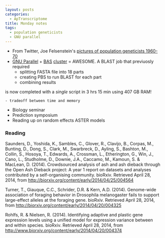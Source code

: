 ```yaml
---
layout: posts
categories: 
  - ApTranscriptome
title: Monday notes
tags: 
  - population geneticists
  - GNU parallel
---
```


* From Twitter, Joe Felsenstein's [pictures of population geneticists 1960-70](https://www.flickr.com/photos/123558304@N02/sets/72157644164299043)
* [GNU Parallel](https://www.biostars.org/p/63816/) + [BAS](http://jermdemo.blogspot.com/2011/06/big-ass-servers-and-myths-of-clusters.html) [cluster](https://www.xsede.org/iu-mason) = AWESOME. A BLAST job that previuosly required
    - splitting FASTA file into 18 parts
    - creating PBS to run BLAST for each part
    - combining results

is now completed with a *single* script in 3 hrs 15 min using 407 GB RAM!

    - tradeoff between time and memory  

* Biology seminar
* Prediction symposium
* Reading up on random effects ASTER models 


### Reading

Saunders, D., Yoshida, K., Sambles, C., Glover, R., Clavijo, B., Corpas, M., Bunting, D., Dong, S., Clark, M., Swarbreck, D., Ayling, S., Bashton, M., Collin, S., Hosoya, T., Edwards, A., Crossman, L., Etherington, G., Win, J., Cano, L., Studholme, D., Downie, J.A., Caccamo, M., Kamoun, S. & MacLean, D. (2014). Crowdsourced analysis of ash and ash dieback through the Open Ash Dieback project: A year 1 report on datasets and analyses contributed by a self-organising community. bioRxiv. Retrieved April 28, 2014, from http://biorxiv.org/content/early/2014/04/25/004564


Turner, T., Giauque, C.C., Schrider, D.R. & Kern, A.D. (2014). Genome-wide association of foraging behavior in Drosophila melanogaster fails to support large-effect alleles at the foraging gene. bioRxiv. Retrieved April 28, 2014, from http://biorxiv.org/content/early/2014/04/20/004325


Rohlfs, R. & Nielsen, R. (2014). Identifying adaptive and plastic gene expression levels using a unified model for expression variance between and within species. bioRxiv. Retrieved April 28, 2014, from http://www.biorxiv.org/content/early/2014/04/20/004374


